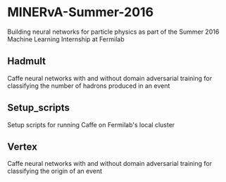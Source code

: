 # MINERvA-Summer-2016
Building neural networks for particle physics as part of the Summer 2016 Machine Learning Internship at Fermilab
## Hadmult
Caffe neural networks with and without domain adversarial training for classifying the number of hadrons produced in an event
## Setup_scripts
Setup scripts for running Caffe on Fermilab's local cluster
## Vertex 
Caffe neural networks with and without domain adversarial training for classifying the origin of an event
